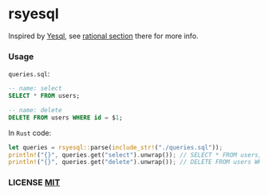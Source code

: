 # rsyesql

Inspired by [Yesql](https://github.com/krisajenkins/yesql), see [rational section](https://github.com/krisajenkins/yesql#rationale) there for more info.

### Usage

`queries.sql`:

```sql
-- name: select
SELECT * FROM users;

-- name: delete
DELETE FROM users WHERE id = $1;
```

In `Rust` code:
```rust
let queries = rsyesql::parse(include_str!("./queries.sql"));
println!("{}", queries.get("select").unwrap()); // SELECT * FROM users;
println!("{}", queries.get("delete").unwrap()); // DELETE FROM users WHERE id = $1;
```

### LICENSE [MIT](LICENSE)
